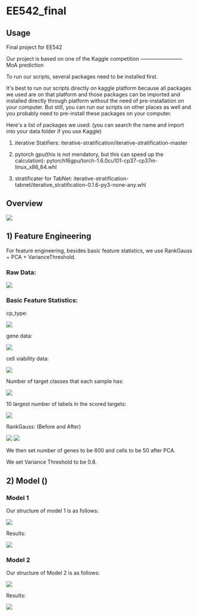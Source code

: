# EE542_final

## Usage

Final project for EE542

Our project is based on one of the Kaggle competition  ————————  MoA prediction

To run our scripts, several packages need to be installed first. 

It's best to run our scripts directly on kaggle platform because all packages we used are on that platform and those packages can be imported and installed directly through platform without the need of pre-installation on your computer. But still, you can run our scripts on other places as well and you probably need to pre-install these packages on your computer. 


Here's a list of packages we used: (you can search the name and import into your data folder if you use Kaggle)

1. iterative Statifiers: iterative-stratification/iterative-stratification-master

2. pytorch gpu(this is not mendatory, but this can speed up the calculation): 
pytorch16gpu/torch-1.6.0cu101-cp37-cp37m-linux_x86_64.whl

3. stratificater for TabNet: iterative-stratification-tabnet/iterative_stratification-0.1.6-py3-none-any.whl



## Overview

<img src = './picture/001.png'>


## 1) Feature Engineering

For feature engineering, besides basic feature statistics, we use RankGauss + PCA + VarianceThreshold. 


### Raw Data: 

<img src = './picture/002.png'>


### Basic Feature Statistics: 

cp_type:

<img src = './picture/003.png'>



gene data:

<img src = './picture/004.png'>


cell viability data:

<img src = './picture/005.png'>


Number of target classes that each sample has:

<img src = './picture/006.png'>


10 largest number of labels in the scored targets:

<img src = './picture/007.png'>


RankGauss: (Before and After)

<img src = './picture/008.png'>

<img src = './picture/009.png'>


We then set number of genes to be 600 and cells to be 50 after PCA. 

We set Variance Threshold to be 0.8.









## 2) Model ()


### Model 1


Our structure of model 1 is as follows:

<img src = './picture/010.png'>




Results:

<img src = './picture/011.png'>







### Model 2


Our structure of Model 2 is as follows:

<img src = './picture/012.png'>



Results:

<img src = './picture/013.png'>
















